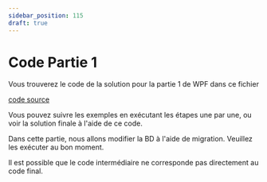 ```yaml
---
sidebar_position: 115
draft: true
---
```


# Code Partie 1

Vous trouverez le code de la solution pour la partie 1 de WPF dans ce fichier

[code source](SuperCarteApp_WPF_partie1_clean.zip)

Vous pouvez suivre les exemples en exécutant les étapes une par une, ou voir la solution finale à l'aide de ce code.

Dans cette partie, nous allons modifier la BD à l'aide de migration. Veuillez les exécuter au bon moment. 

Il est possible que le code intermédiaire ne corresponde pas directement au code final. 